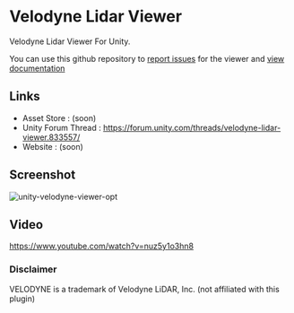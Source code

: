 # Velodyne Lidar Viewer
Velodyne Lidar Viewer For Unity.

You can use this github repository to [report issues](https://github.com/unitycoder/VelodyneLidarViewer/issues) for the viewer and [view documentation](https://github.com/unitycoder/VelodyneLidarViewer/wiki)

## Links
- Asset Store : (soon)
- Unity Forum Thread : https://forum.unity.com/threads/velodyne-lidar-viewer.833557/
- Website : (soon)

## Screenshot
![unity-velodyne-viewer-opt](https://user-images.githubusercontent.com/5438317/73758376-2ffad400-4773-11ea-8a57-98cef0562c0c.gif)

## Video
https://www.youtube.com/watch?v=nuz5y1o3hn8

### Disclaimer
VELODYNE is a trademark of Velodyne LiDAR, Inc. (not affiliated with this plugin)
